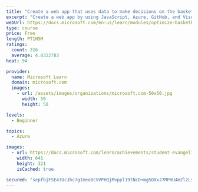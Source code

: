 ```yaml
---
title: "Create a web app that uses data to make decisions on the basketball court"
excerpt: "Create a web app by using JavaScript, Azure, GitHub, and Visual Studio Code to help the Tune Squad coach use data to make decisions on the basketball court, inspired by SPACE JAM: A NEW LEGACY."
webUrl: https://docs.microsoft.com/en-us/learn/modules/optimize-basketball-player-rest-breaks/
type: course
price: Free
length: PT1H5M
ratings:
  count: 316
  average: 4.8322783
heat: 94

provider:
  name: Microsoft Learn
  domain: microsoft.com
  images:
    - url: /assets/images/organizations/microsoft.com-50x50.jpg
      width: 50
      height: 50

levels:
  - Beginner

topics:
  - Azure

images:
  - url: https://docs.microsoft.com/learn/achievements/student-evangelism/optimize-basketball-player-rest-breaks-social.png
    width: 641
    height: 321
    isCached: true

secured: "sepfbjFSE43UcJhc7gImeo8cVVPHQjMvppl19tNcD+mg5OXxJ7MPHU4mZl2LsxK0DII0OEmvILQTfG7J1xGd4EFrEPzwNKJhLW3ph3X14Xkyyu/n7V1dfeFudTWp70UBkXfl/lVZV6MvwygZI9atOSw7gwivK80GOFr8WotpP/lvqtQdVx0o/d9v7A6SmG+0sCDr8hXI+WGeP41XAeIBJZUHsChAhU+o3JoLzOZooEGz8P//yOp8IQwIvBgZ/xIamC9yDRbqDfi1MWmqmfEcDR6j+ml2INiErA6W5w4XMYwsWyckd0GsrdgjGIC7JnuirYIsavCF/oT2I4LeqRm78usu+LGW+B23m7+dHX96VCUd+L5WSE5IZvlKWfeZfVoTKsQ/m60pH/bl9adbh9ORLWwge7HMNHgu5mm9JrmQ7Sc=;kt/EUOB8Z9+R4OLbS0us9Q=="
---
```


